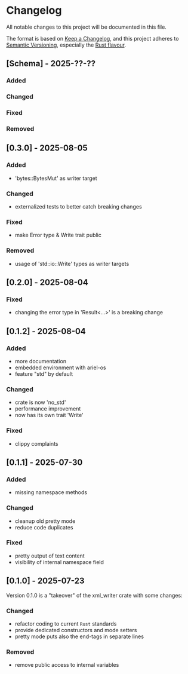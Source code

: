 # Changelog

All notable changes to this project will be documented in this file.

The format is based on [Keep a Changelog](https://keepachangelog.com/en/1.0.0/),
and this project adheres to [Semantic Versioning](https://semver.org/spec/v2.0.0.html),
especially the [Rust flavour](https://doc.rust-lang.org/cargo/reference/semver.html).

## [Schema] - 2025-??-??

### Added

### Changed

### Fixed

### Removed

## [0.3.0] - 2025-08-05

### Added
- 'bytes::BytesMut' as writer target

### Changed
- externalized tests to better catch breaking changes

### Fixed
- make Error type & Write trait public

### Removed
- usage of 'std::io::Write' types as writer targets

## [0.2.0] - 2025-08-04

### Fixed
- changing the error type in 'Result<...>' is a breaking change

## [0.1.2] - 2025-08-04

### Added
- more documentation
- embedded environment with ariel-os
- feature "std" by default

### Changed
- crate is now 'no_std'
- performance improvement
- now has its own trait 'Write'

### Fixed
- clippy complaints

## [0.1.1] - 2025-07-30

### Added
- missing namespace methods

### Changed
- cleanup old pretty mode
- reduce code duplicates

### Fixed
- pretty output of text content
- visibility of internal namespace field

## [0.1.0] - 2025-07-23

Version 0.1.0 is a "takeover" of the xml_writer crate with some changes:

### Changed
- refactor coding to current `Rust` standards
- provide dedicated constructors and mode setters
- pretty mode puts also the end-tags in separate lines


### Removed
- remove public access to internal variables
